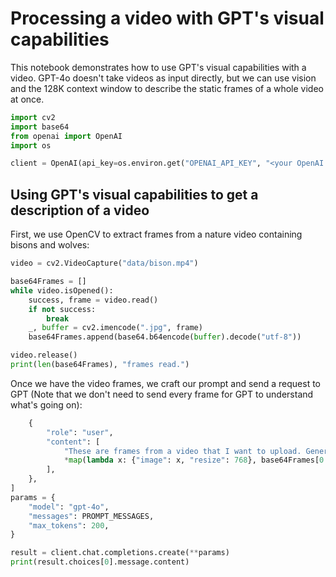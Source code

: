 # Processing a video with GPT's visual capabilities

This notebook demonstrates how to use GPT's visual capabilities with a video. GPT-4o doesn't take videos as input directly, but we can use vision and the 128K context window to describe the static frames of a whole video at once.

```python
import cv2
import base64
from openai import OpenAI
import os

client = OpenAI(api_key=os.environ.get("OPENAI_API_KEY", "<your OpenAI API key>"))
```

## Using GPT's visual capabilities to get a description of a video

First, we use OpenCV to extract frames from a nature video containing bisons and wolves:

```python
video = cv2.VideoCapture("data/bison.mp4")

base64Frames = []
while video.isOpened():
    success, frame = video.read()
    if not success:
        break
    _, buffer = cv2.imencode(".jpg", frame)
    base64Frames.append(base64.b64encode(buffer).decode("utf-8"))

video.release()
print(len(base64Frames), "frames read.")
```

Once we have the video frames, we craft our prompt and send a request to GPT (Note that we don't need to send every frame for GPT to understand what's going on):

```python
    {
        "role": "user",
        "content": [
            "These are frames from a video that I want to upload. Generate a compelling description that I can upload along with the video.",
            *map(lambda x: {"image": x, "resize": 768}, base64Frames[0::50]),
        ],
    },
]
params = {
    "model": "gpt-4o",
    "messages": PROMPT_MESSAGES,
    "max_tokens": 200,
}

result = client.chat.completions.create(**params)
print(result.choices[0].message.content)
```